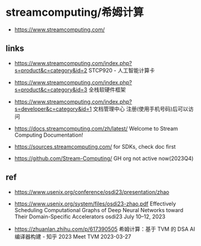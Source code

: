 # streamcomputing/希姆计算

- https://www.streamcomputing.com/

## links

- https://www.streamcomputing.com/index.php?s=product&c=category&id=2
  STCP920 - 人工智能计算卡

- https://www.streamcomputing.com/index.php?s=product&c=category&id=3
  全栈软硬件框架

- https://www.streamcomputing.com/index.php?s=developer&c=category&id=1
  文档管理中心
  注册(使用手机号码)后可以访问
- https://docs.streamcomputing.com/zh/latest/
  Welcome to Stream Computing Documentation!
- https://sources.streamcomputing.com/
  for SDKs, check doc first

- https://github.com/Stream-Computing/
  GH org
  not active now(2023Q4)

## ref

- https://www.usenix.org/conference/osdi23/presentation/zhao
- https://www.usenix.org/system/files/osdi23-zhao.pdf
  Effectively Scheduling Computational Graphs of Deep Neural Networks toward Their Domain-Specific Accelerators
  osdi23
  July 10–12, 2023

- https://zhuanlan.zhihu.com/p/617390505
  希姆计算：基于 TVM 的 DSA AI 编译器构建 - 知乎
  2023 Meet TVM
  2023-03-27
